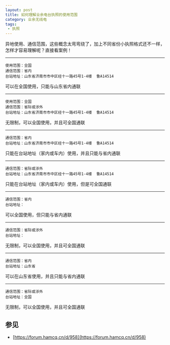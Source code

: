 ```yaml
---
layout: post
title: 如何理解业余电台执照的使用范围
category: 业余无线电
tags:
 - 执照
---
```

异地使用、通信范围，这些概念太弯弯绕了，加上不同省份小执照格式还不一样，怎样才容易理解呢？直接看案例！

<!-- more -->

---

```
使用范围：全国
通信范围：省内
台站地址：山东省济南市市中区经十一路45号1-4楼  鲁A14514
```

可以在全国使用，只能与山东省内通联

---

```
使用范围：全国
通信范围：省际或涉外
台站地址：山东省济南市市中区经十一路45号1-4楼  鲁A14514
```

无限制，可以全国使用，并且可全国通联

---

```
通信范围：省内
台站地址：山东省济南市市中区经十一路45号1-4楼  鲁A14514
```

只能在台站地址（家内或车内）使用，并且只能与省内通联

---

```
通信范围：省际或涉外
台站地址：山东省济南市市中区经十一路45号1-4楼  鲁A14514
```

只能在台站地址（家内或车内）使用，但是可全国通联

---

```
通信范围：省内
台站地址：
```

可以全国使用，但只能与省内通联

---

```
通信范围：省际或涉外
台站地址：
```

无限制，可以全国使用，并且可全国通联

---

```
通信范围：省内
台站地址：山东省
```

可以在山东省使用，并且只能与省内通联

---

```
通信范围：省际或涉外
台站地址：全国
```

无限制，可以全国使用，并且可全国通联

## 参见

* [https://forum.hamcq.cn/d/958](https://forum.hamcq.cn/d/958)
